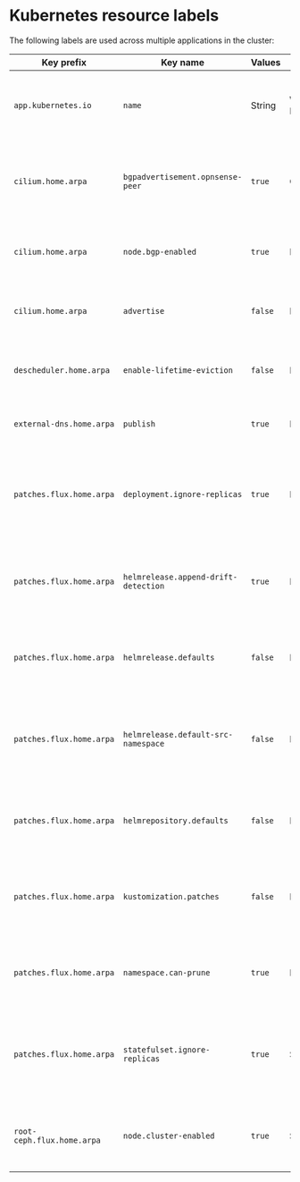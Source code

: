 # Kubernetes resource labels

The following labels are used across multiple applications in the cluster:

| Key prefix                 | Key name                             | Values  | Valid resources        | Required | Description                                                                                       |
| -------------------------- | ------------------------------------ | ------- | ---------------------- | -------- | ------------------------------------------------------------------------------------------------- |
| `app.kubernetes.io`        | `name`                               | String  | Workloads and Networks | Yes      | Name of the app a resource belongs to. Used for network policy rules.                             |
| `cilium.home.arpa`         | `bgpadvertisement.opnsense-peer`     | `true`  | CiliumBGPAdvertisement | No       | Opt-in to allow Cilium to the advertise routes to the OPNsense autonomous system.                 |
| `cilium.home.arpa`         | `node.bgp-enabled`                   | `true`  | Node                   | No       | Opt-in to allow Cilium to announce routes via BGP from the node.                                  |
| `cilium.home.arpa`         | `advertise`                          | `false` | Networks               | No       | Opt-out to stop Cilium from announcing the associated IP to BGP peers.                            |
| `descheduler.home.arpa`    | `enable-lifetime-eviction`           | `false` | Pods                   | No       | Opt-out to stop Descheduler from evicting pods over a set age.                                    |
| `external-dns.home.arpa`   | `publish`                            | `true`  | Networks               | No       | Opt-in to allow publishing a DNS record to Cloudflare.                                            |
| `patches.flux.home.arpa`   | `deployment.ignore-replicas`         | `true`  | Deployment             | No       | Opt-in to allow the HelmRelease owning a deployment from reverting changes to the replica count.  |
| `patches.flux.home.arpa`   | `helmrelease.append-drift-detection` | `true`  | HelmRelease            | No       | Opt-in to append HelmRelease drift detection rules, to avoid overwriting existing values.         |
| `patches.flux.home.arpa`   | `helmrelease.defaults`               | `false` | HelmRelease            | No       | Opt-out to allow prevent a HelmRelease from receiving "standard" defaults.                        |
| `patches.flux.home.arpa`   | `helmrelease.default-src-namespace`  | `false` | HelmRelease            | No       | Opt-out to allow prevent a HelmRelease from referencing the flux-system namespace for the source. |
| `patches.flux.home.arpa`   | `helmrepository.defaults`            | `false` | HelmRepository         | No       | Opt-out to allow for setting a different HelmRepository polling interval.                         |
| `patches.flux.home.arpa`   | `kustomization.patches`              | `false` | Kustomization          | No       | Opt-out to not apply kustomization patches. Required for the root kustomization.                  |
| `patches.flux.home.arpa`   | `namespace.can-prune`                | `true`  | Namespace              | No       | Opt-in to allow a namespace to be pruned if Flux thinks that it should be deleted.                |
| `patches.flux.home.arpa`   | `statefulset.ignore-replicas`        | `true`  | StatefulSet            | No       | Opt-in to allow the HelmRelease owning a statefulset from reverting changes to the replica count. |
| `root-ceph.flux.home.arpa` | `node.cluster-enabled`               | `true`  | StatefulSet            | No       | Opt-in to allow the using the node for a Rook-Ceph cluster, including OSDs.                       |
